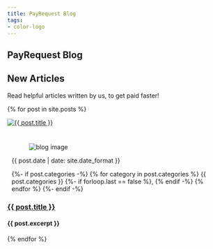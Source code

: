 ```yaml
---
title: PayRequest Blog
tags:
- color-logo
---
```


<section class="breadcrumb-area">
         <div class="breadcrumb-shape"></div>
         <div class="container">
            <div class="row">
               <div class="col-lg-12">
                  <div class="breadcrumb-inn">
                     <div class="section-title wow fadeInUp" data-wow-duration="1s" data-wow-delay="0.3s">
                       <h2>PayRequest <span>Blog</span></h2>
                     </div>
                  </div>
               </div>
            </div>
         </div>
      </section>

<section class="choose-section section_100">
         <div class="container">
            <div class="row align-items-center">
               <div class="col-lg-5 col-md-12">
                  <div class="section-title wow fadeInLeft" data-wow-duration="1s" data-wow-delay="0.3s" style="visibility: visible; animation-duration: 1s; animation-delay: 0.3s; animation-name: fadeInLeft;">
                     <h2><span>New</span> Articles</h2>
                  </div>
               </div>
               <div class="col-lg-7 col-md-12">
                  <div class="section-para wow fadeInRight" data-wow-duration="1s" data-wow-delay="0.4s" style="visibility: visible; animation-duration: 1s; animation-delay: 0.4s; animation-name: fadeInRight;">
                     <p>Read helpful articles written by us, to get paid faster!</p>
                  </div>
               </div>
            </div>
            <div class="row">

 <!-- News Article Start -->
{% for post in site.posts %}
<article class="post">

<div class="col-lg-4 col-md-6">
<div class="blog-item wow fadeInLeft" data-wow-duration="1s" data-wow-delay="0.3s" style="visibility: visible; animation-duration: 1s; animation-delay: 0.3s; animation-name: fadeInLeft;">
<div class="blog-image">
<a href="{{ site.baseurl }}{{ post.url }}">
<img src="{{ post.image | escape }}" alt="{{ post.title }}" title="{{ post.title }}">
</a>
</div>

<div class="blog-desc" style="padding-top: 10px;">
<div class="other_info" style="margin: 10px;padding: 5px 0 0 0;">
<div class="blog-meta">
<figure><img src="https://media.payrequest.nl/images/payrequest-news-icon.webp" alt="blog image"></figure>
</div>
<label><i class="fad fa-calendar" aria-hidden="true"></i>

<time class="dt-published"
datetime="{{ page.date | date_to_xmlschema }}"
itemprop="datePublished">
{{ post.date | date: site.date_format }}
</time>

</label>
 <label><i class="fad fa-tag" aria-hidden="true"></i>
 {%- if post.categories -%}
     {% for category in post.categories %}
     {{ post.categories }}
     {%- if forloop.last == false %}, {% endif -%}
     {% endfor %}
     {%- endif -%}
</label>
</div>

<div class="blog-text">
<a href="{{ site.baseurl }}{{ post.url }}">  <h3> {{ post.title }}</h3> </a> 
<h4>{{ post.excerpt }} </h4>
</div>
</div>
</div>
</div>
</article>
{% endfor %}
<!-- News Article End -->


</div>
</div>
</section>